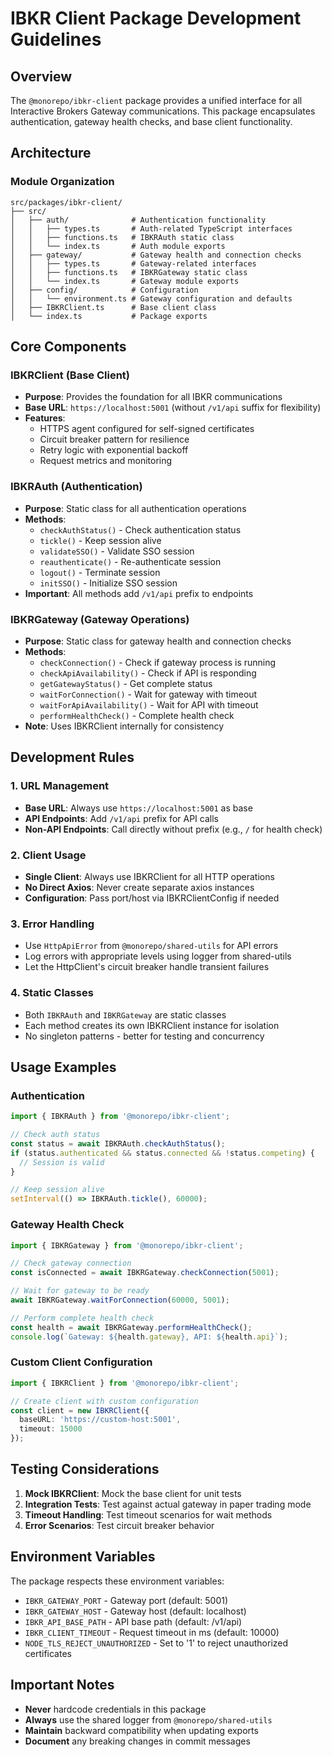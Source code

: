 # IBKR Client Package Development Guidelines

## Overview
The `@monorepo/ibkr-client` package provides a unified interface for all Interactive Brokers Gateway communications. This package encapsulates authentication, gateway health checks, and base client functionality.

## Architecture

### Module Organization
```
src/packages/ibkr-client/
├── src/
│   ├── auth/              # Authentication functionality
│   │   ├── types.ts       # Auth-related TypeScript interfaces
│   │   ├── functions.ts   # IBKRAuth static class
│   │   └── index.ts       # Auth module exports
│   ├── gateway/           # Gateway health and connection checks
│   │   ├── types.ts       # Gateway-related interfaces
│   │   ├── functions.ts   # IBKRGateway static class
│   │   └── index.ts       # Gateway module exports
│   ├── config/            # Configuration
│   │   └── environment.ts # Gateway configuration and defaults
│   ├── IBKRClient.ts      # Base client class
│   └── index.ts           # Package exports
```

## Core Components

### IBKRClient (Base Client)
- **Purpose**: Provides the foundation for all IBKR communications
- **Base URL**: `https://localhost:5001` (without `/v1/api` suffix for flexibility)
- **Features**:
  - HTTPS agent configured for self-signed certificates
  - Circuit breaker pattern for resilience
  - Retry logic with exponential backoff
  - Request metrics and monitoring

### IBKRAuth (Authentication)
- **Purpose**: Static class for all authentication operations
- **Methods**:
  - `checkAuthStatus()` - Check authentication status
  - `tickle()` - Keep session alive
  - `validateSSO()` - Validate SSO session
  - `reauthenticate()` - Re-authenticate session
  - `logout()` - Terminate session
  - `initSSO()` - Initialize SSO session
- **Important**: All methods add `/v1/api` prefix to endpoints

### IBKRGateway (Gateway Operations)
- **Purpose**: Static class for gateway health and connection checks
- **Methods**:
  - `checkConnection()` - Check if gateway process is running
  - `checkApiAvailability()` - Check if API is responding
  - `getGatewayStatus()` - Get complete status
  - `waitForConnection()` - Wait for gateway with timeout
  - `waitForApiAvailability()` - Wait for API with timeout
  - `performHealthCheck()` - Complete health check
- **Note**: Uses IBKRClient internally for consistency

## Development Rules

### 1. URL Management
- **Base URL**: Always use `https://localhost:5001` as base
- **API Endpoints**: Add `/v1/api` prefix for API calls
- **Non-API Endpoints**: Call directly without prefix (e.g., `/` for health check)

### 2. Client Usage
- **Single Client**: Always use IBKRClient for all HTTP operations
- **No Direct Axios**: Never create separate axios instances
- **Configuration**: Pass port/host via IBKRClientConfig if needed

### 3. Error Handling
- Use `HttpApiError` from `@monorepo/shared-utils` for API errors
- Log errors with appropriate levels using logger from shared-utils
- Let the HttpClient's circuit breaker handle transient failures

### 4. Static Classes
- Both `IBKRAuth` and `IBKRGateway` are static classes
- Each method creates its own IBKRClient instance for isolation
- No singleton patterns - better for testing and concurrency

## Usage Examples

### Authentication
```typescript
import { IBKRAuth } from '@monorepo/ibkr-client';

// Check auth status
const status = await IBKRAuth.checkAuthStatus();
if (status.authenticated && status.connected && !status.competing) {
  // Session is valid
}

// Keep session alive
setInterval(() => IBKRAuth.tickle(), 60000);
```

### Gateway Health Check
```typescript
import { IBKRGateway } from '@monorepo/ibkr-client';

// Check gateway connection
const isConnected = await IBKRGateway.checkConnection(5001);

// Wait for gateway to be ready
await IBKRGateway.waitForConnection(60000, 5001);

// Perform complete health check
const health = await IBKRGateway.performHealthCheck();
console.log(`Gateway: ${health.gateway}, API: ${health.api}`);
```

### Custom Client Configuration
```typescript
import { IBKRClient } from '@monorepo/ibkr-client';

// Create client with custom configuration
const client = new IBKRClient({
  baseURL: 'https://custom-host:5001',
  timeout: 15000
});
```

## Testing Considerations

1. **Mock IBKRClient**: Mock the base client for unit tests
2. **Integration Tests**: Test against actual gateway in paper trading mode
3. **Timeout Handling**: Test timeout scenarios for wait methods
4. **Error Scenarios**: Test circuit breaker behavior

## Environment Variables

The package respects these environment variables:
- `IBKR_GATEWAY_PORT` - Gateway port (default: 5001)
- `IBKR_GATEWAY_HOST` - Gateway host (default: localhost)
- `IBKR_API_BASE_PATH` - API base path (default: /v1/api)
- `IBKR_CLIENT_TIMEOUT` - Request timeout in ms (default: 10000)
- `NODE_TLS_REJECT_UNAUTHORIZED` - Set to '1' to reject unauthorized certificates

## Important Notes

- **Never** hardcode credentials in this package
- **Always** use the shared logger from `@monorepo/shared-utils`
- **Maintain** backward compatibility when updating exports
- **Document** any breaking changes in commit messages